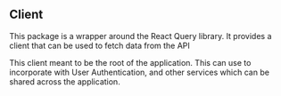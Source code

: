 ## Client

This package is a wrapper around the React Query library. It provides a client that can be used to fetch data from the API

This client meant to be the root of the application. This can use to incorporate with User Authentication, and other services which can be shared across the application.
